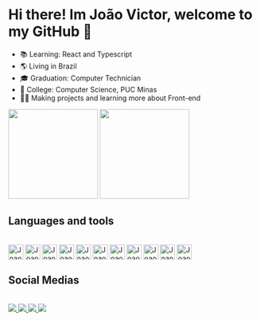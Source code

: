 # Hi there! Im João Victor, welcome to my GitHub 👋

<ul>
  <li>📚 Learning: React and Typescript</li>
  <li>🌎 Living in Brazil</li>
  <li>🎓 Graduation: Computer Technician</li>
  <li>🏫 College: Computer Science, PUC Minas</li>
  <li>🧑‍💻 Making projects and learning more about Front-end</li>
</ul>

<div>
  <img height='180cm' src='https://github-readme-stats.vercel.app/api?username=JoaoOliveiraZz&show_icons=true&theme=codeSTACKr&rank_icon=github' />
  <img height='180cm' src='https://github-readme-stats.vercel.app/api/top-langs/?username=JoaoOliveiraZz&langs_count=4&&theme=codeSTACKr&hide=php&layout=compact' 
</div>

## Languages and tools

<div style='display: inline-block'> <br>
  <img align='center' alt='Joao-HTML' height='30' widht='30' src="https://cdn.jsdelivr.net/gh/devicons/devicon/icons/html5/html5-original.svg" />
  <img align='center' alt='Joao-CSS' height='30' widht='30' src="https://cdn.jsdelivr.net/gh/devicons/devicon/icons/css3/css3-plain.svg" />
  <img align='center' alt='Joao-TS' height='30' widht='30' src="https://cdn.jsdelivr.net/gh/devicons/devicon/icons/typescript/typescript-plain.svg" />
  <img align='center' alt='Joao-JS' height='30' widht='30' src="https://cdn.jsdelivr.net/gh/devicons/devicon/icons/javascript/javascript-plain.svg" />
  <img align='center' alt='Joao-React' height='30' widht='30' src="https://cdn.jsdelivr.net/gh/devicons/devicon/icons/react/react-original.svg" />
  <img align='center' alt='Joao-SCSS' height='30' widht='30' src="https://cdn.jsdelivr.net/gh/devicons/devicon/icons/sass/sass-original.svg" />
  <img align='center' alt='Joao-Tailwind' height='30' widht='30' src="https://cdn.jsdelivr.net/gh/devicons/devicon/icons/tailwindcss/tailwindcss-plain.svg" />
  <img align='center' alt='Joao-Tailwind' height='30' widht='30' src="https://cdn.jsdelivr.net/gh/devicons/devicon/icons/windows8/windows8-original.svg" />
  <img align='center' alt='Joao-Tailwind' height='30' widht='30' src="https://cdn.jsdelivr.net/gh/devicons/devicon/icons/linux/linux-original.svg" />
  <img align='center' alt='Joao-Tailwind' height='30' widht='30' src="https://cdn.jsdelivr.net/gh/devicons/devicon/icons/vscode/vscode-original.svg" />
  <img align='center' alt='Joao-Tailwind' height='30' widht='30' src="https://cdn.jsdelivr.net/gh/devicons/devicon/icons/git/git-original.svg" />
          
</div>

## Social Medias

<div  style='display: inline-block'><br>
  <a  href='mailto:joaolima.gxp@gmail.com'>
    <img src='https://img.shields.io/badge/Gmail-D14836?style=for-the-badge&logo=gmail&logoColor=white' />
  </a>
  <a href='https://www.instagram.com/jaoliveira.png/'>
    <img src='https://img.shields.io/badge/Instagram-E4405F?style=for-the-badge&logo=instagram&logoColor=white' />
  </a>
  <a href='https://www.linkedin.com/in/jo%C3%A3o-oliveira-a0a777203/'>
    <img src='https://img.shields.io/badge/LinkedIn-0077B5?style=for-the-badge&logo=linkedin&logoColor=white' />
  </a>
  <a href=''>
    <img src='https://img.shields.io/badge/website-000000?style=for-the-badge&logo=About.me&logoColor=white' />
  </a>

</div>


